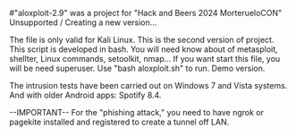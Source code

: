 
#"aloxploit-2.9" was a project for "Hack and Beers 2024 MorterueloCON" 
Unsupported / Creating a new version...

The file is only valid for Kali Linux. This is the second version of project. This script is developed in bash. You will need know about of metasploit, shellter, Linux commands, setoolkit, nmap... If you want start this file, you will be need superuser. Use "bash aloxploit.sh" to run. Demo version.

The intrusion tests have been carried out on Windows 7 and Vista systems. And with older Android apps: Spotify 8.4.

--IMPORTANT-- For the "phishing attack," you need to have ngrok or pagekite installed and registered to create a tunnel off LAN.

